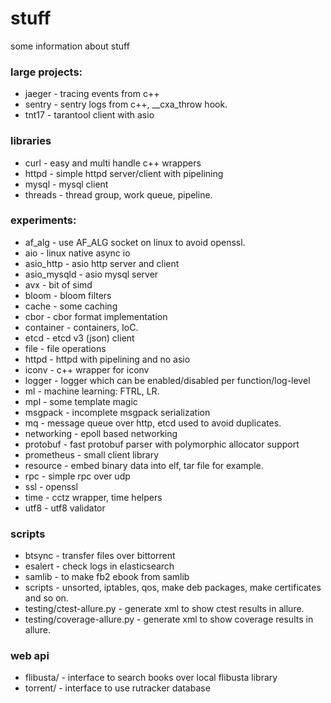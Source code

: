 # stuff

some information about stuff

### large projects:
- jaeger - tracing events from c++
- sentry - sentry logs from c++, __cxa_throw hook.
- tnt17 - tarantool client with asio

### libraries
- curl - easy and multi handle c++ wrappers
- httpd - simple httpd server/client with pipelining
- mysql - mysql client
- threads - thread group, work queue, pipeline.

### experiments:
- af_alg - use AF_ALG socket on linux to avoid openssl.
- aio - linux native async io
- asio_http - asio http server and client
- asio_mysqld - asio mysql server
- avx - bit of simd
- bloom - bloom filters
- cache - some caching
- cbor - cbor format implementation
- container - containers, IoC.
- etcd - etcd v3 (json) client
- file - file operations
- httpd - httpd with pipelining and no asio
- iconv - c++ wrapper for iconv
- logger - logger which can be enabled/disabled per function/log-level
- ml - machine learning: FTRL, LR.
- mpl - some template magic
- msgpack - incomplete msgpack serialization
- mq - message queue over http, etcd used to avoid duplicates.
- networking - epoll based networking
- protobuf - fast protobuf parser with polymorphic allocator support
- prometheus - small client library
- resource - embed binary data into elf, tar file for example.
- rpc - simple rpc over udp
- ssl - openssl
- time - cctz wrapper, time helpers
- utf8 - utf8 validator

### scripts
- btsync  - transfer files over bittorrent
- esalert - check logs in elasticsearch
- samlib  - to make fb2 ebook from samlib
- scripts - unsorted, iptables, qos, make deb packages, make certificates and so on.
- testing/ctest-allure.py - generate xml to show ctest results in allure.
- testing/coverage-allure.py - generate xml to show coverage results in allure.

### web api
- flibusta/ - interface to search books over local flibusta library
- torrent/ - interface to use rutracker database
